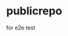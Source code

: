 # publicrepo
for e2e test


















































































































































































































































































































































































































































































































































































































































































































































































































































































































































































































































































































































